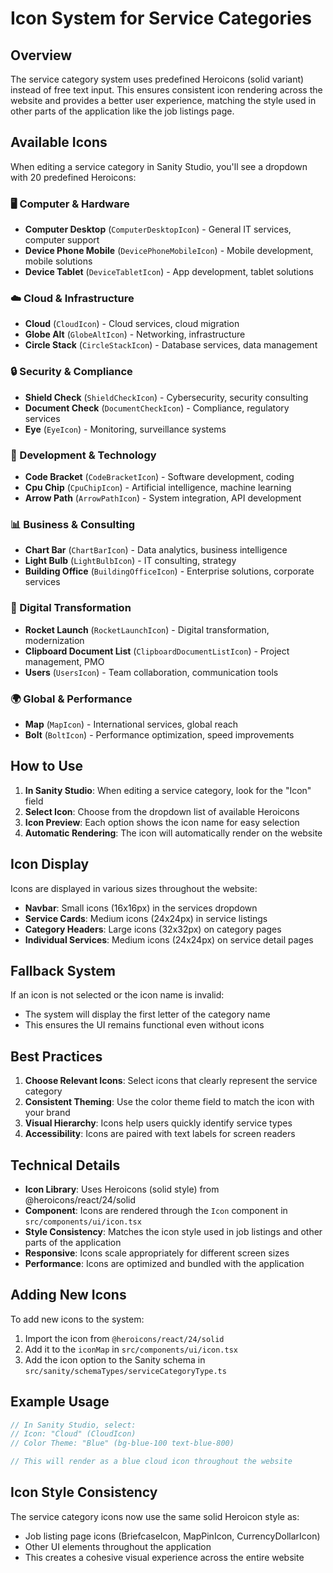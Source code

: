 # Icon System for Service Categories

## Overview

The service category system uses predefined Heroicons (solid variant) instead of free text input. This ensures consistent icon rendering across the website and provides a better user experience, matching the style used in other parts of the application like the job listings page.

## Available Icons

When editing a service category in Sanity Studio, you'll see a dropdown with 20 predefined Heroicons:

### 🖥️ Computer & Hardware

- **Computer Desktop** (`ComputerDesktopIcon`) - General IT services, computer support
- **Device Phone Mobile** (`DevicePhoneMobileIcon`) - Mobile development, mobile solutions
- **Device Tablet** (`DeviceTabletIcon`) - App development, tablet solutions

### ☁️ Cloud & Infrastructure

- **Cloud** (`CloudIcon`) - Cloud services, cloud migration
- **Globe Alt** (`GlobeAltIcon`) - Networking, infrastructure
- **Circle Stack** (`CircleStackIcon`) - Database services, data management

### 🔒 Security & Compliance

- **Shield Check** (`ShieldCheckIcon`) - Cybersecurity, security consulting
- **Document Check** (`DocumentCheckIcon`) - Compliance, regulatory services
- **Eye** (`EyeIcon`) - Monitoring, surveillance systems

### 🔧 Development & Technology

- **Code Bracket** (`CodeBracketIcon`) - Software development, coding
- **Cpu Chip** (`CpuChipIcon`) - Artificial intelligence, machine learning
- **Arrow Path** (`ArrowPathIcon`) - System integration, API development

### 📊 Business & Consulting

- **Chart Bar** (`ChartBarIcon`) - Data analytics, business intelligence
- **Light Bulb** (`LightBulbIcon`) - IT consulting, strategy
- **Building Office** (`BuildingOfficeIcon`) - Enterprise solutions, corporate services

### 🚀 Digital Transformation

- **Rocket Launch** (`RocketLaunchIcon`) - Digital transformation, modernization
- **Clipboard Document List** (`ClipboardDocumentListIcon`) - Project management, PMO
- **Users** (`UsersIcon`) - Team collaboration, communication tools

### 🌍 Global & Performance

- **Map** (`MapIcon`) - International services, global reach
- **Bolt** (`BoltIcon`) - Performance optimization, speed improvements

## How to Use

1. **In Sanity Studio**: When editing a service category, look for the "Icon" field
2. **Select Icon**: Choose from the dropdown list of available Heroicons
3. **Icon Preview**: Each option shows the icon name for easy selection
4. **Automatic Rendering**: The icon will automatically render on the website

## Icon Display

Icons are displayed in various sizes throughout the website:

- **Navbar**: Small icons (16x16px) in the services dropdown
- **Service Cards**: Medium icons (24x24px) in service listings
- **Category Headers**: Large icons (32x32px) on category pages
- **Individual Services**: Medium icons (24x24px) on service detail pages

## Fallback System

If an icon is not selected or the icon name is invalid:

- The system will display the first letter of the category name
- This ensures the UI remains functional even without icons

## Best Practices

1. **Choose Relevant Icons**: Select icons that clearly represent the service category
2. **Consistent Theming**: Use the color theme field to match the icon with your brand
3. **Visual Hierarchy**: Icons help users quickly identify service types
4. **Accessibility**: Icons are paired with text labels for screen readers

## Technical Details

- **Icon Library**: Uses Heroicons (solid style) from @heroicons/react/24/solid
- **Component**: Icons are rendered through the `Icon` component in `src/components/ui/icon.tsx`
- **Style Consistency**: Matches the icon style used in job listings and other parts of the application
- **Responsive**: Icons scale appropriately for different screen sizes
- **Performance**: Icons are optimized and bundled with the application

## Adding New Icons

To add new icons to the system:

1. Import the icon from `@heroicons/react/24/solid`
2. Add it to the `iconMap` in `src/components/ui/icon.tsx`
3. Add the icon option to the Sanity schema in `src/sanity/schemaTypes/serviceCategoryType.ts`

## Example Usage

```typescript
// In Sanity Studio, select:
// Icon: "Cloud" (CloudIcon)
// Color Theme: "Blue" (bg-blue-100 text-blue-800)

// This will render as a blue cloud icon throughout the website
```

## Icon Style Consistency

The service category icons now use the same solid Heroicon style as:

- Job listing page icons (BriefcaseIcon, MapPinIcon, CurrencyDollarIcon)
- Other UI elements throughout the application
- This creates a cohesive visual experience across the entire website
